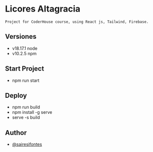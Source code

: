 # Licores Altagracia
    Project for CoderHouse course, using React js, Tailwind, Firebase.

## Versiones
- v18.17.1 node
- v10.2.5 npm

## Start Project
- npm run start

## Deploy
- npm run build
- npm install -g serve
- serve -s build


## Author

- [@sairesifontes](https://github.com/sairesifontes)

